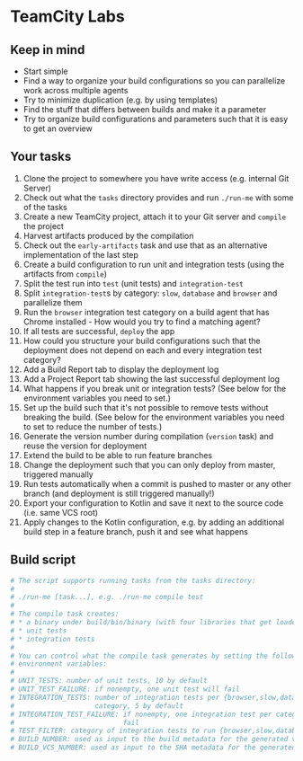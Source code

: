 # TeamCity Labs

## Keep in mind

* Start simple
* Find a way to organize your build configurations so you can parallelize work
  across multiple agents
* Try to minimize duplication (e.g. by using templates)
* Find the stuff that differs between builds and make it a parameter
* Try to organize build configurations and parameters such that it is easy to
  get an overview

## Your tasks

1. Clone the project to somewhere you have write access (e.g. internal Git
   Server)
1. Check out what the `tasks` directory provides and run `./run-me` with some of
   the tasks
1. Create a new TeamCity project, attach it to your Git server and `compile` the
   project
1. Harvest artifacts produced by the compilation
1. Check out the `early-artifacts` task and use that as an alternative
   implementation of the last step
1. Create a build configuration to run unit and integration tests (using the
   artifacts from `compile`)
1. Split the test run into `test` (unit tests) and `integration-test`
1. Split `integration-test`s by category: `slow`, `database` and `browser` and
   parallelize them
1. Run the `browser` integration test category on a build agent that has Chrome
   installed - How would you try to find a matching agent?
1. If all tests are successful, `deploy` the app
1. How could you structure your build configurations such that the deployment
   does not depend on each and every integration test category?
1. Add a Build Report tab to display the deployment log
1. Add a Project Report tab showing the last successful deployment log
1. What happens if you break unit or integration tests? (See below for the
   environment variables you need to set.)
1. Set up the build such that it's not possible to remove tests without breaking
   the build. (See below for the environment variables you need to set to reduce
   the number of tests.)
1. Generate the version number during compilation (`version` task) and reuse the
   version for deployment
1. Extend the build to be able to run feature branches
1. Change the deployment such that you can only deploy from master, triggered
   manually
1. Run tests automatically when a commit is pushed to master or any other branch
   (and deployment is still triggered manually!)
1. Export your configuration to Kotlin and save it next to the source code (i.e.
   same VCS root)
1. Apply changes to the Kotlin configuration, e.g. by adding an additional build
   step in a feature branch, push it and see what happens

## Build script

```sh
# The script supports running tasks from the tasks directory:
#
# ./run-me [task...], e.g. ./run-me compile test
#
# The compile task creates:
# * a binary under build/bin/binary (with four libraries that get loaded)
# * unit tests
# * integration tests
#
# You can control what the compile task generates by setting the following
# environment variables:
#
# UNIT_TESTS: number of unit tests, 10 by default
# UNIT_TEST_FAILURE: if nonempty, one unit test will fail
# INTEGRATION_TESTS: number of integration tests per {browser,slow,database}
#                    category, 5 by default
# INTEGRATION_TEST_FAILURE: if nonempty, one integration test per category will
#                           fail
# TEST_FILTER: category of integration tests to run {browser,slow,database}
# BUILD_NUMBER: used as input to the build metadata for the generated version
# BUILD_VCS_NUMBER: used as input to the SHA metadata for the generated version
```

